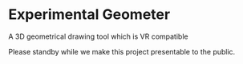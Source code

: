 # Experimental Geometer
A 3D geometrical drawing tool which is VR compatible

Please standby while we make this project presentable to the public.
